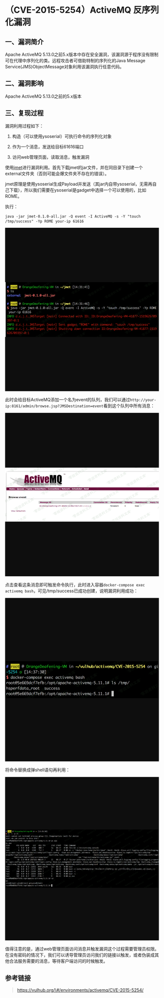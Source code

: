 （CVE-2015-5254）ActiveMQ 反序列化漏洞
======================================

一、漏洞简介
------------

Apache ActiveMQ
5.13.0之前5.x版本中存在安全漏洞，该漏洞源于程序没有限制可在代理中序列化的类。远程攻击者可借助特制的序列化的Java
Message Service(JMS)ObjectMessage对象利用该漏洞执行任意代码。

二、漏洞影响
------------

Apache ActiveMQ 5.13.0之前的5.x版本

三、复现过程
------------

漏洞利用过程如下：

1.  构造（可以使用ysoserial）可执行命令的序列化对象

2.  作为一个消息，发送给目标61616端口

3.  访问web管理页面，读取消息，触发漏洞

使用[jmet](https://github.com/ianxtianxt/jmet)进行漏洞利用。首先下载jmet的jar文件，并在同目录下创建一个external文件夹（否则可能会爆文件夹不存在的错误）。

jmet原理是使用ysoserial生成Payload并发送（其jar内自带ysoserial，无需再自己下载），所以我们需要在ysoserial是gadget中选择一个可以使用的，比如ROME。

执行：

    java -jar jmet-0.1.0-all.jar -Q event -I ActiveMQ -s -Y "touch /tmp/success" -Yp ROME your-ip 61616

![](./resource/(CVE-2015-5254)ActiveMQ反序列化漏洞/media/rId25.png)

此时会给目标ActiveMQ添加一个名为event的队列，我们可以通过`http://your-ip:8161/admin/browse.jsp?JMSDestination=event`看到这个队列中所有消息：

![](./resource/(CVE-2015-5254)ActiveMQ反序列化漏洞/media/rId26.png)

点击查看这条消息即可触发命令执行，此时进入容器`docker-compose exec activemq bash`，可见/tmp/success已成功创建，说明漏洞利用成功：

![](./resource/(CVE-2015-5254)ActiveMQ反序列化漏洞/media/rId27.png)

将命令替换成弹shell语句再利用：

![](./resource/(CVE-2015-5254)ActiveMQ反序列化漏洞/media/rId28.png)

值得注意的是，通过web管理页面访问消息并触发漏洞这个过程需要管理员权限。在没有密码的情况下，我们可以诱导管理员访问我们的链接以触发，或者伪装成其他合法服务需要的消息，等待客户端访问的时候触发。

参考链接
--------

> https://vulhub.org/\#/environments/activemq/CVE-2015-5254/
